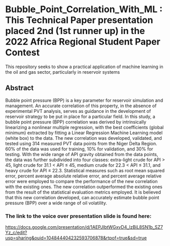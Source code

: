 # Bubble_Point_Correlation_With_ML : This Technical Paper presentation placed 2nd (1st runner up) in the 2022 Africa Regional Student Paper Contest
This repository seeks to show a practical application of machine learning in the oil and gas sector, particularly in reservoir systems

## Abstract
Bubble point pressure (BPP) is a key parameter for reservoir simulation and management.  An accurate correlation of this property, in the absence of experimental PVT analysis, serves as guidance in the development of reservoir strategy to be put in place for a particular field. In this study, a bubble point pressure (BPP) correlation was derived by intrinsically linearizing a nonlinear multiple regression, with the best coefficients (global minimum) extracted by fitting a Linear Regression Machine Learning model (white box) to the data. The new correlation was developed, validated, and tested using 314 measured PVT data points from the Niger Delta Region. 60% of the data was used for training, 10% for validation, and 30% for testing. With the wide range of API gravity obtained from the data points, the data was further subdivided into four classes: extra-light crude for API > 45, light crude for 31.1 < API ≤ 45, medium crude for 22.3 < API ≤ 31.1, and heavy crude for API ≤ 22.3. Statistical measures such as root mean squared error, percent average absolute relative error, and percent average relative error were employed to compare the performance of the new correlation with the existing ones. The new correlation outperformed the existing ones from the result of the statistical evaluation metrics employed. It is believed that this new correlation developed, can accurately estimate bubble point pressure (BPP) over a wide range of oil volatility.

### The link to the voice over presentation slide is found here:
https://docs.google.com/presentation/d/1AEPJIbtWGxvD4_lzBiL8SN1b_SZ7Yz_c/edit?usp=sharing&ouid=104844404232593706878&rtpof=true&sd=true
